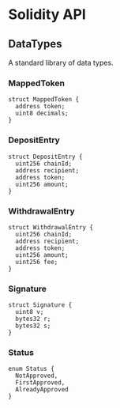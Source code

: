 # Solidity API

## DataTypes

A standard library of data types.

### MappedToken

```solidity
struct MappedToken {
  address token;
  uint8 decimals;
}
```

### DepositEntry

```solidity
struct DepositEntry {
  uint256 chainId;
  address recipient;
  address token;
  uint256 amount;
}
```

### WithdrawalEntry

```solidity
struct WithdrawalEntry {
  uint256 chainId;
  address recipient;
  address token;
  uint256 amount;
  uint256 fee;
}
```

### Signature

```solidity
struct Signature {
  uint8 v;
  bytes32 r;
  bytes32 s;
}
```

### Status

```solidity
enum Status {
  NotApproved,
  FirstApproved,
  AlreadyApproved
}
```

